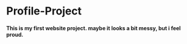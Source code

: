 # Profile-Project

<h4> This is my first website project. maybe it looks a bit messy, but i feel proud. </h4>
